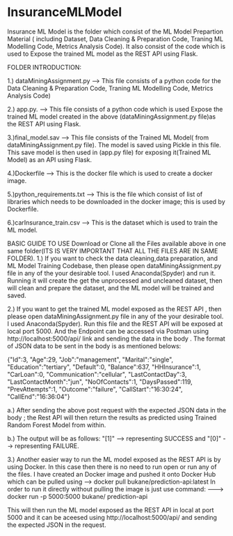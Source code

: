 # InsuranceMLModel

Insurance ML Model is the folder which consist of the ML Model Prepartion Material ( including Dataset, Data Cleaning & Preparation Code, Traning ML Modelling Code, Metrics Analysis Code). It also consist of the code which is used to Expose the trained ML model as the REST API using Flask.

FOLDER INTRODUCTION:

1.) dataMiningAssignment.py --> This file consists of a python code for the Data Cleaning & Preparation Code, Traning ML Modelling Code, Metrics Analysis Code)

2.) app.py. --> This file consists of a python code which is used Expose the trained ML model created in the above (dataMiningAssignment.py file)as the REST API using Flask.

3.)final_model.sav --> This file consists of the Trained ML Model( from dataMiningAssignment.py file). The model is saved using Pickle in this file. This save model is then used in (app.py file) for exposing it(Trained ML Model) as an API using Flask.

4.)Dockerfile --> This is the docker file which is used to create a docker image.

5.)python_requirements.txt --> This is the file which consist of list of libraries which needs to be downloaded in the docker image; this is used by Dockerfile.

6.)carInsurance_train.csv --> This is the dataset which is used to train the ML model.

BASIC GUIDE TO USE 
Download or Clone all the Files available above in one same folder(ITS IS VERY IMPORTANT THAT ALL THE FILES ARE IN SAME FOLDER).
1.) If you want to check the data cleaning,data preparation, and ML Model Training Codebase, then please open dataMiningAssignment.py file in any of the your desirable tool. I used Anaconda(Spyder) and run it. Running it will create the get the unprocessed and uncleaned dataset, then will clean and prepare the dataset, and the ML model will be trained and saved. 

2.) If you want to get the trained ML model exposed as the REST API , then  please open dataMiningAssignment.py  file in any of the your desirable tool. I used Anaconda(Spyder). Run this file and the REST API will be exposed at local port 5000. And the Endpoint can be accessed via Postman using http://localhost:5000/api/ link and sending the data in the body . The format of JSON  data to be sent in the body is as mentioned belows:

{"Id":3,
   "Age":29,
   "Job":"management",
   "Marital":"single",
   "Education":"tertiary",
   "Default":0,
   "Balance":637,
   "HHInsurance":1,
   "CarLoan":0,
   "Communication":"cellular",
   "LastContactDay":3,
   "LastContactMonth":"jun",
   "NoOfContacts":1,
   "DaysPassed":119,
   "PrevAttempts":1,
   "Outcome":"failure",
   "CallStart":"16:30:24",
   "CallEnd":"16:36:04"}
   
   
   a.) After sending the above post request with the expected JSON data in the body ; the Rest API will then return the results as predicted using Trained Random Forest Model from within.
   
   
   b.) The output will be as follows: "[1]" --> representing SUCCESS and "[0]" --> representing FAILURE.
   
3.) Another easier way to run the ML model exposed as the REST API is by using Docker. In this case then there is no need to run open or run any of the files. I have created an Docker image and pushed it onto Docker Hub which can be pulled using --> docker pull bukane/prediction-api:latest
 In order to run it directly without pulling the image is just use command: ---> docker run -p 5000:5000 bukane/ prediction-api
 
 This will then run the ML model exposed as the REST API in local at port 5000 and it can be aceesed using http://localhost:5000/api/  and sending the expected JSON in the request.


